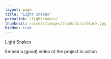 ```yaml
---
layout: page
title: "Light Snakes"
permalink: /lightsnakes/
thumbnail: /assets/images/thumbnails/black.jpg
hidden: true
---
```


Light Snakes

Embed a (good) video of the project in action
